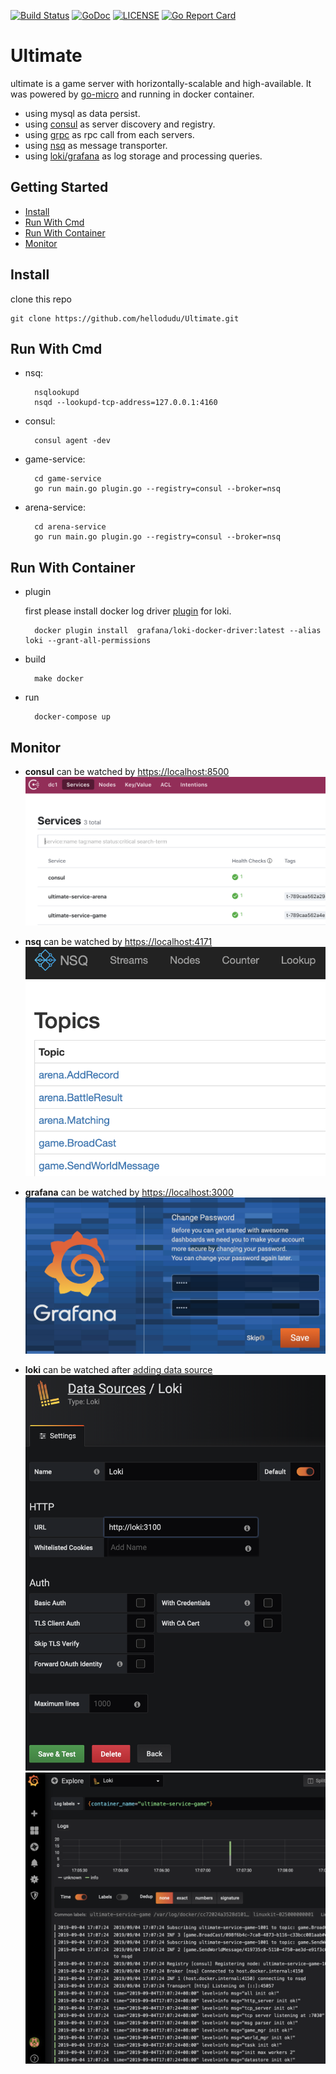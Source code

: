 [![Build Status](https://travis-ci.com/hellodudu/Ultimate.svg?branch=master)](https://travis-ci.com/hellodudu/Ultimate)
[![GoDoc](https://godoc.org/github.com/hellodudu/Ultimate?status.svg)](https://godoc.org/github.com/hellodudu/Ultimate)
[![LICENSE](https://img.shields.io/badge/license-NPL%20(The%20996%20Prohibited%20License)-blue.svg)](https://github.com/996icu/996.ICU/blob/master/LICENSE)
[![Go Report Card](https://goreportcard.com/badge/github.com/hellodudu/Ultimate)](https://goreportcard.com/report/github.com/hellodudu/Ultimate)

# Ultimate

ultimate is a game server with horizontally-scalable and high-available. It was powered by [go-micro](https://github.com/micro/go-micro) and running in docker container.

- using mysql as data persist.
- using [consul](https://www.consul.io) as server discovery and registry.
- using [grpc](https://grpc.io) as rpc call from each servers.
- using [nsq](https://nsq.io) as message transporter.
- using [loki/grafana](https://github.com/grafana/loki) as log storage and processing queries.

## Getting Started

* [Install](#install)
* [Run With Cmd](#run-with-cmd)
* [Run With Container](#run-with-container)
* [Monitor](#monitor)


## Install

clone this repo

	git clone https://github.com/hellodudu/Ultimate.git


## Run With Cmd

- nsq:

        nsqlookupd
        nsqd --lookupd-tcp-address=127.0.0.1:4160

- consul:

        consul agent -dev

- game-service:

        cd game-service
        go run main.go plugin.go --registry=consul --broker=nsq

- arena-service:

        cd arena-service
        go run main.go plugin.go --registry=consul --broker=nsq

## Run With Container

- plugin
    
  first please install docker log driver [plugin](https://github.com/grafana/loki/tree/master/cmd/docker-driver) for loki.

        docker plugin install  grafana/loki-docker-driver:latest --alias loki --grant-all-permissions

- build 

		make docker

- run

        docker-compose up


## Monitor

- **consul** can be watched by [https://localhost:8500](https://localhost:8500)
![screen_shot_consul](https://github.com/hellodudu/Ultimate/raw/master/docs/screen_shot_consul.png)

- **nsq** can be watched by [https://localhost:4171](https://localhost:4171)
![screen_shot_nsq](https://github.com/hellodudu/Ultimate/raw/master/docs/screen_shot_nsq.png)

- **grafana** can be watched by [https://localhost:3000](https://localhost:3000)
![screen_shot_grafana](https://github.com/hellodudu/Ultimate/raw/master/docs/screen_shot_grafana.png)

- **loki** can be watched after [adding data source](https://grafana.com/docs/features/datasources/loki/)
![screen_shot_grafana_add_loki_data_source](https://github.com/hellodudu/Ultimate/raw/master/docs/screen_shot_grafana_add_loki_data_source.png)
![screen_shot_loki_log](https://github.com/hellodudu/Ultimate/raw/master/docs/screen_shot_loki_log.png)
